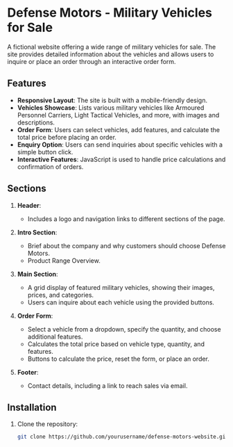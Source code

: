 # Defense Motors - Military Vehicles for Sale

A fictional website offering a wide range of military vehicles for sale. The site provides detailed information about the vehicles and allows users to inquire or place an order through an interactive order form.

## Features

- **Responsive Layout**: The site is built with a mobile-friendly design.
- **Vehicles Showcase**: Lists various military vehicles like Armoured Personnel Carriers, Light Tactical Vehicles, and more, with images and descriptions.
- **Order Form**: Users can select vehicles, add features, and calculate the total price before placing an order.
- **Enquiry Option**: Users can send inquiries about specific vehicles with a simple button click.
- **Interactive Features**: JavaScript is used to handle price calculations and confirmation of orders.

## Sections

1. **Header**:
   - Includes a logo and navigation links to different sections of the page.
   
2. **Intro Section**:
   - Brief about the company and why customers should choose Defense Motors.
   - Product Range Overview.
   
3. **Main Section**:
   - A grid display of featured military vehicles, showing their images, prices, and categories.
   - Users can inquire about each vehicle using the provided buttons.
   
4. **Order Form**:
   - Select a vehicle from a dropdown, specify the quantity, and choose additional features.
   - Calculates the total price based on vehicle type, quantity, and features.
   - Buttons to calculate the price, reset the form, or place an order.

5. **Footer**:
   - Contact details, including a link to reach sales via email.

## Installation

1. Clone the repository:
   ```bash
   git clone https://github.com/yourusername/defense-motors-website.git
